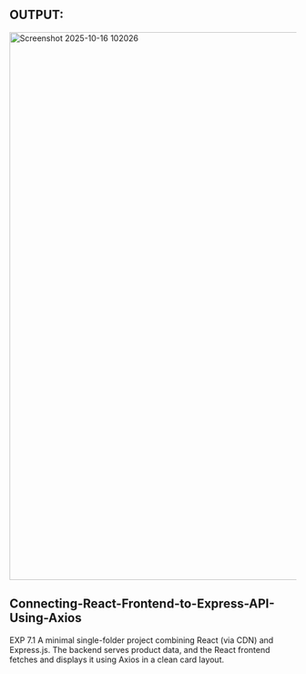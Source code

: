 ## OUTPUT:
<img width="1919" height="961" alt="Screenshot 2025-10-16 102026" src="https://github.com/user-attachments/assets/caab3208-30f2-498f-a47c-b389dab8a7df" />

## Connecting-React-Frontend-to-Express-API-Using-Axios
EXP 7.1 A minimal single-folder project combining React (via CDN) and Express.js. The backend serves product data, and the React frontend fetches and displays it using Axios in a clean card layout.
